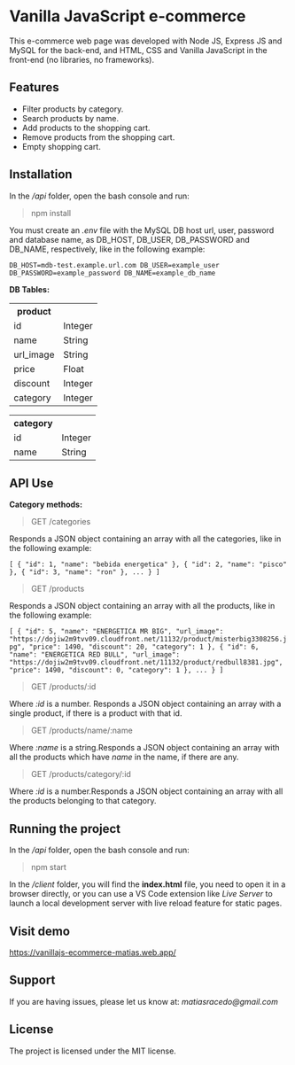 Vanilla JavaScript e-commerce 
========

This e-commerce web page was developed with Node JS, Express JS and MySQL for the back-end, and HTML, CSS and Vanilla JavaScript in the front-end (no libraries, no frameworks).

Features
--------

- Filter products by category.
- Search products by name.
- Add products to the shopping cart.
- Remove products from the shopping cart.
- Empty shopping cart.

Installation
------------

In the _/api_ folder, open the bash console and run:

>    npm install

You must create an _.env_ file with the MySQL DB host url, user, password and database name, as DB_HOST, DB_USER, DB_PASSWORD and DB_NAME, respectively, like in the following example:

`DB_HOST=mdb-test.example.url.com
DB_USER=example_user
DB_PASSWORD=example_password
DB_NAME=example_db_name`

**DB Tables:**

<table>
  <tr>
    <th>product</th>
    <th></th>
  </tr> 
  <tr>
    <td>id</td>
    <td>Integer</td>
  </tr>
  <tr>
    <td>name</td>
    <td>String</td>
  </tr>
  <tr>
    <td>url_image</td>
    <td>String</td>
  </tr>
  <tr>
    <td>price</td>
    <td>Float</td>
  </tr>
  <tr>
    <td>discount</td>
    <td>Integer</td>
  </tr>
  <tr>
    <td>category</td>
    <td>Integer</td>
  </tr>
</table>

<table>
  <tr>
    <th>category</th>
    <th></th>
  </tr> 
  <tr>
    <td>id</td>
    <td>Integer</td>
  </tr>
  <tr>
    <td>name</td>
    <td>String</td>
  </tr>
</table>

API Use
-------

**Category methods:**

> GET /categories

Responds a JSON object containing an array with all the categories, like in the following example:

`
[
{
"id": 1,
"name": "bebida energetica"
},
{
"id": 2,
"name": "pisco"
},
{
"id": 3,
"name": "ron"
},
...
}
]
`

> GET /products

Responds a JSON object containing an array with all the products, like in the following example:

`
[
{
"id": 5,
"name": "ENERGETICA MR BIG",
"url_image": "https://dojiw2m9tvv09.cloudfront.net/11132/product/misterbig3308256.jpg",
"price": 1490,
"discount": 20,
"category": 1
},
{
"id": 6,
"name": "ENERGETICA RED BULL",
"url_image": "https://dojiw2m9tvv09.cloudfront.net/11132/product/redbull8381.jpg",
"price": 1490,
"discount": 0,
"category": 1
},
...
}
]
`

> GET /products/:id

Where _:id_ is a number. Responds a JSON object containing an array with a single product, if there is a product with that id.

> GET /products/name/:name

Where _:name_ is a string.Responds a JSON object containing an array with all the products which have _name_ in the name, if there are any.

> GET /products/category/:id

Where _:id_ is a number.Responds a JSON object containing an array with all the products belonging to that category.

Running the project
-------------------

In the _/api_ folder, open the bash console and run:

>    npm start

In the _/client_ folder, you will find the __index.html__ file, you need to open it in a browser directly, or you can use a VS Code extension like _Live Server_ to launch a local development server with live reload feature for static pages.

Visit demo
----------

https://vanillajs-ecommerce-matias.web.app/

Support
-------

If you are having issues, please let us know at: _matiasracedo@gmail.com_

License
-------

The project is licensed under the MIT license.
